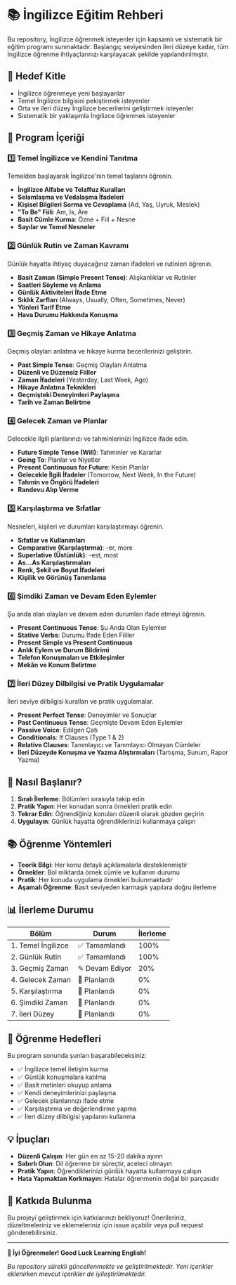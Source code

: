 # 📚 İngilizce Eğitim Rehberi

Bu repository, İngilizce öğrenmek isteyenler için kapsamlı ve sistematik bir eğitim programı sunmaktadır. Başlangıç seviyesinden ileri düzeye kadar, tüm İngilizce öğrenme ihtiyaçlarınızı karşılayacak şekilde yapılandırılmıştır.

## 🎯 Hedef Kitle

- İngilizce öğrenmeye yeni başlayanlar
- Temel İngilizce bilgisini pekiştirmek isteyenler
- Orta ve ileri düzey İngilizce becerilerini geliştirmek isteyenler
- Sistematik bir yaklaşımla İngilizce öğrenmek isteyenler

## 📖 Program İçeriği

### 1️⃣ **Temel İngilizce ve Kendini Tanıtma**
Temelden başlayarak İngilizce'nin temel taşlarını öğrenin.

- **İngilizce Alfabe ve Telaffuz Kuralları**
- **Selamlaşma ve Vedalaşma İfadeleri**
- **Kişisel Bilgileri Sorma ve Cevaplama** (Ad, Yaş, Uyruk, Meslek)
- **"To Be" Fiili**: Am, Is, Are
- **Basit Cümle Kurma**: Özne + Fiil + Nesne
- **Sayılar ve Temel Nesneler**

### 2️⃣ **Günlük Rutin ve Zaman Kavramı**
Günlük hayatta ihtiyaç duyacağınız zaman ifadeleri ve rutinleri öğrenin.

- **Basit Zaman (Simple Present Tense)**: Alışkanlıklar ve Rutinler
- **Saatleri Söyleme ve Anlama**
- **Günlük Aktiviteleri İfade Etme**
- **Sıklık Zarfları** (Always, Usually, Often, Sometimes, Never)
- **Yönleri Tarif Etme**
- **Hava Durumu Hakkında Konuşma**

### 3️⃣ **Geçmiş Zaman ve Hikaye Anlatma**
Geçmiş olayları anlatma ve hikaye kurma becerilerinizi geliştirin.

- **Past Simple Tense**: Geçmiş Olayları Anlatma
- **Düzenli ve Düzensiz Fiiller**
- **Zaman İfadeleri** (Yesterday, Last Week, Ago)
- **Hikaye Anlatma Teknikleri**
- **Geçmişteki Deneyimleri Paylaşma**
- **Tarih ve Zaman Belirtme**

### 4️⃣ **Gelecek Zaman ve Planlar**
Gelecekle ilgili planlarınızı ve tahminlerinizi İngilizce ifade edin.

- **Future Simple Tense (Will)**: Tahminler ve Kararlar
- **Going To**: Planlar ve Niyetler
- **Present Continuous for Future**: Kesin Planlar
- **Gelecekle İlgili İfadeler** (Tomorrow, Next Week, In the Future)
- **Tahmin ve Öngörü İfadeleri**
- **Randevu Alıp Verme**

### 5️⃣ **Karşılaştırma ve Sıfatlar**
Nesneleri, kişileri ve durumları karşılaştırmayı öğrenin.

- **Sıfatlar ve Kullanımları**
- **Comparative (Karşılaştırma)**: -er, more
- **Superlative (Üstünlük)**: -est, most
- **As...As Karşılaştırmaları**
- **Renk, Şekil ve Boyut İfadeleri**
- **Kişilik ve Görünüş Tanımlama**

### 6️⃣ **Şimdiki Zaman ve Devam Eden Eylemler**
Şu anda olan olayları ve devam eden durumları ifade etmeyi öğrenin.

- **Present Continuous Tense**: Şu Anda Olan Eylemler
- **Stative Verbs**: Durumu İfade Eden Fiiller
- **Present Simple vs Present Continuous**
- **Anlık Eylem ve Durum Bildirimi**
- **Telefon Konuşmaları ve Etkileşimler**
- **Mekân ve Konum Belirtme**

### 7️⃣ **İleri Düzey Dilbilgisi ve Pratik Uygulamalar**
İleri seviye dilbilgisi kuralları ve pratik uygulamalar.

- **Present Perfect Tense**: Deneyimler ve Sonuçlar
- **Past Continuous Tense**: Geçmişte Devam Eden Eylemler
- **Passive Voice**: Edilgen Çatı
- **Conditionals**: If Clauses (Type 1 & 2)
- **Relative Clauses**: Tanımlayıcı ve Tanımlayıcı Olmayan Cümleler
- **İleri Düzeyde Konuşma ve Yazma Alıştırmaları** (Tartışma, Sunum, Rapor Yazma)

## 🚀 Nasıl Başlanır?

1. **Sıralı İlerleme**: Bölümleri sırasıyla takip edin
2. **Pratik Yapın**: Her konudan sonra örnekleri pratik edin
3. **Tekrar Edin**: Öğrendiğiniz konuları düzenli olarak gözden geçirin
4. **Uygulayın**: Günlük hayatta öğrendiklerinizi kullanmaya çalışın

## 📚 Öğrenme Yöntemleri

- **Teorik Bilgi**: Her konu detaylı açıklamalarla desteklenmiştir
- **Örnekler**: Bol miktarda örnek cümle ve kullanım durumu
- **Pratik**: Her konuda uygulama örnekleri bulunmaktadır
- **Aşamalı Öğrenme**: Basit seviyeden karmaşık yapılara doğru ilerleme

## 📊 İlerleme Durumu

| Bölüm | Durum | İlerleme |
|-------|-------|----------|
| 1. Temel İngilizce | ✅ Tamamlandı | 100% |
| 2. Günlük Rutin | ✅ Tamamlandı | 100% |
| 3. Geçmiş Zaman | ✎ Devam Ediyor | 20% |
| 4. Gelecek Zaman | 📝 Planlandı | 0% |
| 5. Karşılaştırma | 📝 Planlandı | 0% |
| 6. Şimdiki Zaman | 📝 Planlandı | 0% |
| 7. İleri Düzey | 📝 Planlandı | 0% |

## 🎯 Öğrenme Hedefleri

Bu program sonunda şunları başarabileceksiniz:

- ✅ İngilizce temel iletişim kurma
- ✅ Günlük konuşmalara katılma
- ✅ Basit metinleri okuyup anlama
- ✅ Kendi deneyimlerinizi paylaşma
- ✅ Gelecek planlarınızı ifade etme
- ✅ Karşılaştırma ve değerlendirme yapma
- ✅ İleri düzey dilbilgisi yapılarını kullanma

## 💡 İpuçları

- **Düzenli Çalışın**: Her gün en az 15-20 dakika ayırın
- **Sabırlı Olun**: Dil öğrenme bir süreçtir, aceleci olmayın
- **Pratik Yapın**: Öğrendiklerinizi günlük hayatta kullanmaya çalışın
- **Hata Yapmaktan Korkmayın**: Hatalar öğrenmenin doğal bir parçasıdır

## 📝 Katkıda Bulunma

Bu projeyi geliştirmek için katkılarınızı bekliyoruz! Önerileriniz, düzeltmeleriniz ve eklemeleriniz için issue açabilir veya pull request gönderebilirsiniz.

---

**🌟 İyi Öğrenmeler! Good Luck Learning English!**

*Bu repository sürekli güncellenmekte ve geliştirilmektedir. Yeni içerikler eklenirken mevcut içerikler de iyileştirilmektedir.*
